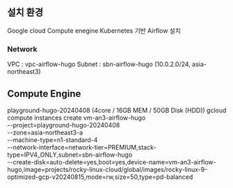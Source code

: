 ## 설치 환경
Google cloud Compute enegine
Kubernetes 기반 Airflow 설치

### Network
VPC : vpc-airflow-hugo
Subnet : sbn-airflow-hugo (10.0.2.0/24, asia-northeast3)

## Compute Engine
playground-hugo-20240408 (4core / 16GB MEM / 50GB Disk (HDD))
gcloud compute instances create vm-an3-airflow-hugo \
    --project=playground-hugo-20240408 \
    --zone=asia-northeast3-a \
    --machine-type=n1-standard-4 \
    --network-interface=network-tier=PREMIUM,stack-type=IPV4_ONLY,subnet=sbn-airflow-hugo \
    --create-disk=auto-delete=yes,boot=yes,device-name=vm-an3-airflow-hugo,image=projects/rocky-linux-cloud/global/images/rocky-linux-9-optimized-gcp-v20240815,mode=rw,size=50,type=pd-balanced


